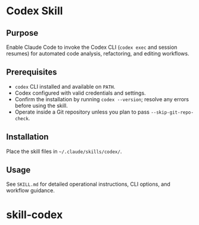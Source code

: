 # Codex Skill

## Purpose
Enable Claude Code to invoke the Codex CLI (`codex exec` and session resumes) for automated code analysis, refactoring, and editing workflows.

## Prerequisites
- `codex` CLI installed and available on `PATH`.
- Codex configured with valid credentials and settings.
- Confirm the installation by running `codex --version`; resolve any errors before using the skill.
- Operate inside a Git repository unless you plan to pass `--skip-git-repo-check`.

## Installation
Place the skill files in `~/.claude/skills/codex/`.

## Usage
See `SKILL.md` for detailed operational instructions, CLI options, and workflow guidance.
# skill-codex
